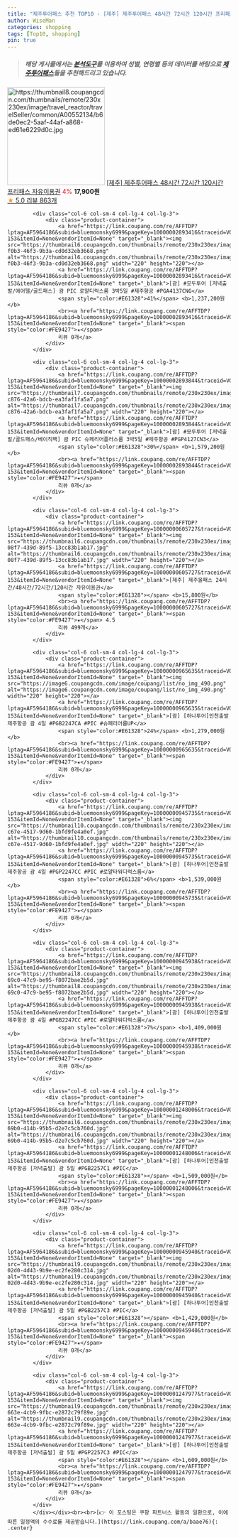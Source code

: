 ```yaml
---
title: "제주투어패스 추천 TOP10 - [제주] 제주투어패스 48시간 72시간 120시간 프리패스 자유이용권"
author: WiseMan
categories: shopping
tags: [Top10, shopping]
pin: true
---
```


> ##### 해당 게시물에서는 [**분석도구**](https://itemscout.io/)를 이용하여 **성별**, **연령별** 등의 데이터를 바탕으로 [**제주투어패스**](https://link.coupang.com/a/baae76)들을 추천해드리고 있습니다.
<div class="container"><div class="row">
            <div class="col-6 col-sm-4 col-lg-4 col-lg-3">
                <div class="product-container">
                    <a href="https://link.coupang.com/re/AFFTDP?lptag=AF5964186&subid=bluemoonsky6999&pageKey=10000000625508&traceid=V0-153&itemId=None&vendorItemId=None" target="_blank"><img src="https://thumbnail8.coupangcdn.com/thumbnails/remote/230x230ex/image/travel_reactor/travelSeller/common/A00552134/b6de0ec2-5aaf-44af-a868-ed61e6229d0c.jpg" alt="https://thumbnail8.coupangcdn.com/thumbnails/remote/230x230ex/image/travel_reactor/travelSeller/common/A00552134/b6de0ec2-5aaf-44af-a868-ed61e6229d0c.jpg" width="220" height="220"></a>
                    <a href="https://link.coupang.com/re/AFFTDP?lptag=AF5964186&subid=bluemoonsky6999&pageKey=10000000625508&traceid=V0-153&itemId=None&vendorItemId=None" target="_blank">[제주] 제주투어패스 48시간 72시간 120시간 프리패스 자유이용권</a>
                    <span style="color:#E61328">4%</span> <b>17,900원</b>
                    <br><a href="https://link.coupang.com/re/AFFTDP?lptag=AF5964186&subid=bluemoonsky6999&pageKey=10000000625508&traceid=V0-153&itemId=None&vendorItemId=None" target="_blank"><span style="color:#FE9427">★</span> 5.0
                    리뷰 863개</a>
                </div>
            </div>
            
            <div class="col-6 col-sm-4 col-lg-4 col-lg-3">
                <div class="product-container">
                    <a href="https://link.coupang.com/re/AFFTDP?lptag=AF5964186&subid=bluemoonsky6999&pageKey=10000002893416&traceid=V0-153&itemId=None&vendorItemId=None" target="_blank"><img src="https://thumbnail6.coupangcdn.com/thumbnails/remote/230x230ex/image/travel_reactor/travelSeller/common/A00277742/c1eda627-f0b3-46f3-9b3a-cd0d32eb3668.png" alt="https://thumbnail6.coupangcdn.com/thumbnails/remote/230x230ex/image/travel_reactor/travelSeller/common/A00277742/c1eda627-f0b3-46f3-9b3a-cd0d32eb3668.png" width="220" height="220"></a>
                    <a href="https://link.coupang.com/re/AFFTDP?lptag=AF5964186&subid=bluemoonsky6999&pageKey=10000002893416&traceid=V0-153&itemId=None&vendorItemId=None" target="_blank">[괌] #모두투어 [저녁출발/에어텔/골드패스] 괌 PIC 로얄디럭스룸 3박5일 #제주항공 #PGA4137CNG</a>
                    <span style="color:#E61328">41%</span> <b>1,237,200원</b>
                    <br><a href="https://link.coupang.com/re/AFFTDP?lptag=AF5964186&subid=bluemoonsky6999&pageKey=10000002893416&traceid=V0-153&itemId=None&vendorItemId=None" target="_blank"><span style="color:#FE9427">★</span> 
                    리뷰 0개</a>
                </div>
            </div>
            
            <div class="col-6 col-sm-4 col-lg-4 col-lg-3">
                <div class="product-container">
                    <a href="https://link.coupang.com/re/AFFTDP?lptag=AF5964186&subid=bluemoonsky6999&pageKey=10000002893844&traceid=V0-153&itemId=None&vendorItemId=None" target="_blank"><img src="https://thumbnail7.coupangcdn.com/thumbnails/remote/230x230ex/image/travel_reactor/travelSeller/common/A00277742/507f8c59-c876-42a6-bdcb-ea3faf1fa5a7.png" alt="https://thumbnail7.coupangcdn.com/thumbnails/remote/230x230ex/image/travel_reactor/travelSeller/common/A00277742/507f8c59-c876-42a6-bdcb-ea3faf1fa5a7.png" width="220" height="220"></a>
                    <a href="https://link.coupang.com/re/AFFTDP?lptag=AF5964186&subid=bluemoonsky6999&pageKey=10000002893844&traceid=V0-153&itemId=None&vendorItemId=None" target="_blank">[괌] #모두투어 [저녁출발/골드패스/베이직팩] 괌 PIC 슈페리어플러스룸 3박5일 #제주항공 #PGP4127CN3</a>
                    <span style="color:#E61328">30%</span> <b>1,579,200원</b>
                    <br><a href="https://link.coupang.com/re/AFFTDP?lptag=AF5964186&subid=bluemoonsky6999&pageKey=10000002893844&traceid=V0-153&itemId=None&vendorItemId=None" target="_blank"><span style="color:#FE9427">★</span> 
                    리뷰 0개</a>
                </div>
            </div>
            
            <div class="col-6 col-sm-4 col-lg-4 col-lg-3">
                <div class="product-container">
                    <a href="https://link.coupang.com/re/AFFTDP?lptag=AF5964186&subid=bluemoonsky6999&pageKey=10000000605727&traceid=V0-153&itemId=None&vendorItemId=None" target="_blank"><img src="https://thumbnail6.coupangcdn.com/thumbnails/remote/230x230ex/image/travel_reactor/travelSeller/common/A00186691/32e339ca-08f7-439d-89f5-13cc83b1ab17.jpg" alt="https://thumbnail6.coupangcdn.com/thumbnails/remote/230x230ex/image/travel_reactor/travelSeller/common/A00186691/32e339ca-08f7-439d-89f5-13cc83b1ab17.jpg" width="220" height="220"></a>
                    <a href="https://link.coupang.com/re/AFFTDP?lptag=AF5964186&subid=bluemoonsky6999&pageKey=10000000605727&traceid=V0-153&itemId=None&vendorItemId=None" target="_blank">[제주] 제주올패스 24시간/48시간/72시간/120시간 자유이용권</a>
                    <span style="color:#E61328"></span> <b>15,800원</b>
                    <br><a href="https://link.coupang.com/re/AFFTDP?lptag=AF5964186&subid=bluemoonsky6999&pageKey=10000000605727&traceid=V0-153&itemId=None&vendorItemId=None" target="_blank"><span style="color:#FE9427">★</span> 4.5
                    리뷰 499개</a>
                </div>
            </div>
            
            <div class="col-6 col-sm-4 col-lg-4 col-lg-3">
                <div class="product-container">
                    <a href="https://link.coupang.com/re/AFFTDP?lptag=AF5964186&subid=bluemoonsky6999&pageKey=10000000965635&traceid=V0-153&itemId=None&vendorItemId=None" target="_blank"><img src="https://image6.coupangcdn.com/image/coupang/list/no_img_490.png" alt="https://image6.coupangcdn.com/image/coupang/list/no_img_490.png" width="220" height="220"></a>
                    <a href="https://link.coupang.com/re/AFFTDP?lptag=AF5964186&subid=bluemoonsky6999&pageKey=10000000965635&traceid=V0-153&itemId=None&vendorItemId=None" target="_blank">[괌] [하나투어]인천출발 제주항공 괌 4일 #PGB2247CA #PIC #슈페리어룸UP</a>
                    <span style="color:#E61328">24%</span> <b>1,279,000원</b>
                    <br><a href="https://link.coupang.com/re/AFFTDP?lptag=AF5964186&subid=bluemoonsky6999&pageKey=10000000965635&traceid=V0-153&itemId=None&vendorItemId=None" target="_blank"><span style="color:#FE9427">★</span> 
                    리뷰 0개</a>
                </div>
            </div>
            
            <div class="col-6 col-sm-4 col-lg-4 col-lg-3">
                <div class="product-container">
                    <a href="https://link.coupang.com/re/AFFTDP?lptag=AF5964186&subid=bluemoonsky6999&pageKey=10000000945735&traceid=V0-153&itemId=None&vendorItemId=None" target="_blank"><img src="https://thumbnail10.coupangcdn.com/thumbnails/remote/230x230ex/image/travel_reactor/travelSeller/common/A00782195/d248fd14-c67e-4517-9d60-1bfd9fe4a0ef.jpg" alt="https://thumbnail10.coupangcdn.com/thumbnails/remote/230x230ex/image/travel_reactor/travelSeller/common/A00782195/d248fd14-c67e-4517-9d60-1bfd9fe4a0ef.jpg" width="220" height="220"></a>
                    <a href="https://link.coupang.com/re/AFFTDP?lptag=AF5964186&subid=bluemoonsky6999&pageKey=10000000945735&traceid=V0-153&itemId=None&vendorItemId=None" target="_blank">[괌] [하나투어]인천출발 제주항공 괌 4일 #PGP2247CC #PIC #로얄타워디럭스룸</a>
                    <span style="color:#E61328">6%</span> <b>1,539,000원</b>
                    <br><a href="https://link.coupang.com/re/AFFTDP?lptag=AF5964186&subid=bluemoonsky6999&pageKey=10000000945735&traceid=V0-153&itemId=None&vendorItemId=None" target="_blank"><span style="color:#FE9427">★</span> 
                    리뷰 0개</a>
                </div>
            </div>
            
            <div class="col-6 col-sm-4 col-lg-4 col-lg-3">
                <div class="product-container">
                    <a href="https://link.coupang.com/re/AFFTDP?lptag=AF5964186&subid=bluemoonsky6999&pageKey=10000000945938&traceid=V0-153&itemId=None&vendorItemId=None" target="_blank"><img src="https://thumbnail8.coupangcdn.com/thumbnails/remote/230x230ex/image/travel_reactor/travelSeller/common/A00782195/448c40de-69c0-47c9-be95-f8072bae2b5d.jpg" alt="https://thumbnail8.coupangcdn.com/thumbnails/remote/230x230ex/image/travel_reactor/travelSeller/common/A00782195/448c40de-69c0-47c9-be95-f8072bae2b5d.jpg" width="220" height="220"></a>
                    <a href="https://link.coupang.com/re/AFFTDP?lptag=AF5964186&subid=bluemoonsky6999&pageKey=10000000945938&traceid=V0-153&itemId=None&vendorItemId=None" target="_blank">[괌] [하나투어]인천출발 제주항공 괌 4일 #PGB2247CC #PIC #로얄타워디럭스룸</a>
                    <span style="color:#E61328">7%</span> <b>1,409,000원</b>
                    <br><a href="https://link.coupang.com/re/AFFTDP?lptag=AF5964186&subid=bluemoonsky6999&pageKey=10000000945938&traceid=V0-153&itemId=None&vendorItemId=None" target="_blank"><span style="color:#FE9427">★</span> 
                    리뷰 0개</a>
                </div>
            </div>
            
            <div class="col-6 col-sm-4 col-lg-4 col-lg-3">
                <div class="product-container">
                    <a href="https://link.coupang.com/re/AFFTDP?lptag=AF5964186&subid=bluemoonsky6999&pageKey=10000001248006&traceid=V0-153&itemId=None&vendorItemId=None" target="_blank"><img src="https://thumbnail6.coupangcdn.com/thumbnails/remote/230x230ex/image/travel_reactor/travelSeller/common/A00782195/89749ece-69b0-414b-95b5-d2e7c5cb760d.jpg" alt="https://thumbnail6.coupangcdn.com/thumbnails/remote/230x230ex/image/travel_reactor/travelSeller/common/A00782195/89749ece-69b0-414b-95b5-d2e7c5cb760d.jpg" width="220" height="220"></a>
                    <a href="https://link.coupang.com/re/AFFTDP?lptag=AF5964186&subid=bluemoonsky6999&pageKey=10000001248006&traceid=V0-153&itemId=None&vendorItemId=None" target="_blank">[괌] [하나투어]인천출발 제주항공 [저녁출발] 괌 5일 #PGB2257C1 #PIC</a>
                    <span style="color:#E61328"></span> <b>1,509,000원</b>
                    <br><a href="https://link.coupang.com/re/AFFTDP?lptag=AF5964186&subid=bluemoonsky6999&pageKey=10000001248006&traceid=V0-153&itemId=None&vendorItemId=None" target="_blank"><span style="color:#FE9427">★</span> 
                    리뷰 0개</a>
                </div>
            </div>
            
            <div class="col-6 col-sm-4 col-lg-4 col-lg-3">
                <div class="product-container">
                    <a href="https://link.coupang.com/re/AFFTDP?lptag=AF5964186&subid=bluemoonsky6999&pageKey=10000000945940&traceid=V0-153&itemId=None&vendorItemId=None" target="_blank"><img src="https://thumbnail9.coupangcdn.com/thumbnails/remote/230x230ex/image/travel_reactor/travelSeller/common/A00782195/2ad38ce6-02d0-4d43-9b9e-ec2fe280c314.jpg" alt="https://thumbnail9.coupangcdn.com/thumbnails/remote/230x230ex/image/travel_reactor/travelSeller/common/A00782195/2ad38ce6-02d0-4d43-9b9e-ec2fe280c314.jpg" width="220" height="220"></a>
                    <a href="https://link.coupang.com/re/AFFTDP?lptag=AF5964186&subid=bluemoonsky6999&pageKey=10000000945940&traceid=V0-153&itemId=None&vendorItemId=None" target="_blank">[괌] [하나투어]인천출발 제주항공 [저녁출발] 괌 5일 #PGB2257C3 #PIC</a>
                    <span style="color:#E61328"></span> <b>1,429,000원</b>
                    <br><a href="https://link.coupang.com/re/AFFTDP?lptag=AF5964186&subid=bluemoonsky6999&pageKey=10000000945940&traceid=V0-153&itemId=None&vendorItemId=None" target="_blank"><span style="color:#FE9427">★</span> 
                    리뷰 0개</a>
                </div>
            </div>
            
            <div class="col-6 col-sm-4 col-lg-4 col-lg-3">
                <div class="product-container">
                    <a href="https://link.coupang.com/re/AFFTDP?lptag=AF5964186&subid=bluemoonsky6999&pageKey=10000001247977&traceid=V0-153&itemId=None&vendorItemId=None" target="_blank"><img src="https://thumbnail9.coupangcdn.com/thumbnails/remote/230x230ex/image/travel_reactor/travelSeller/common/A00782195/babff3db-663e-4cb9-9fbc-e2872c79f89e.jpg" alt="https://thumbnail9.coupangcdn.com/thumbnails/remote/230x230ex/image/travel_reactor/travelSeller/common/A00782195/babff3db-663e-4cb9-9fbc-e2872c79f89e.jpg" width="220" height="220"></a>
                    <a href="https://link.coupang.com/re/AFFTDP?lptag=AF5964186&subid=bluemoonsky6999&pageKey=10000001247977&traceid=V0-153&itemId=None&vendorItemId=None" target="_blank">[괌] [하나투어]인천출발 제주항공 [저녁출발] 괌 5일 #PGP2257C3 #PIC</a>
                    <span style="color:#E61328"></span> <b>1,609,000원</b>
                    <br><a href="https://link.coupang.com/re/AFFTDP?lptag=AF5964186&subid=bluemoonsky6999&pageKey=10000001247977&traceid=V0-153&itemId=None&vendorItemId=None" target="_blank"><span style="color:#FE9427">★</span> 
                    리뷰 0개</a>
                </div>
            </div>
            </div></div><br><br>[👉 이 포스팅은 쿠팡 파트너스 활동의 일환으로, 이에 따른 일정액의 수수료를 제공받습니다.](https://link.coupang.com/a/baae76){: .center}